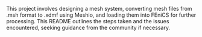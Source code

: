 This project involves designing a mesh system, converting mesh files from .msh format to .xdmf using Meshio, and loading them into FEniCS for further processing.
This README outlines the steps taken and the issues encountered, seeking guidance from the community if necessary.
